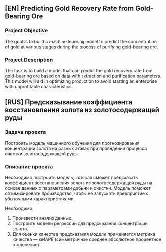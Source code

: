 ## [EN] Predicting Gold Recovery Rate from Gold-Bearing Ore

### Project Objective

The goal is to build a machine learning model to predict the concentration of gold at various stages during the process of purifying gold-bearing ore.

### Project Description

The task is to build a model that can predict the gold recovery rate from gold-bearing ore based on data with extraction and purification parameters. This model will aid in optimizing production to avoid starting an enterprise with unprofitable characteristics.

## [RUS] Предсказывание коэффициента восстановления золота из золотосодержащей руды

### Задача проекта

Построить модель машинного обучения для прогнозирования концентрации золота на разных этапах при проведении процесса очистки золотосодержащей руды.

### Описание проекта

Необходимо построить модель, которая сможет предсказать коэффициент восстановления золота из золотосодержащей руды на основе данных с параметрами добычи и очистки. Модель поможет оптимизировать производство, чтобы не запускать предприятие с убыточными характеристиками.

Необходимо:
1. Произвести анализ данных.
2. Построить модели регрессии для предсказания концентрации золота.
3. Для оценки качества предсказания модели применяется метрика качества — *sMAPE* (симметричное среднее абсолютное процентное отклонение).
